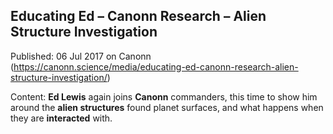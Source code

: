 ## Educating Ed &#8211; Canonn Research &#8211; Alien Structure Investigation

Published: 06 Jul 2017 on Canonn (https://canonn.science/media/educating-ed-canonn-research-alien-structure-investigation/)

Content: **Ed Lewis** again joins **Canonn** commanders, this time to show him around the **alien structures** found planet surfaces, and what happens when they are **interacted** with.